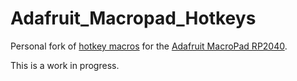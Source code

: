 # Adafruit_Macropad_Hotkeys

Personal fork of [hotkey macros](https://github.com/adafruit/Adafruit_Learning_System_Guides/tree/main/Macropad_Hotkeys) for the [Adafruit MacroPad RP2040](https://www.adafruit.com/product/5128).

This is a work in progress.
